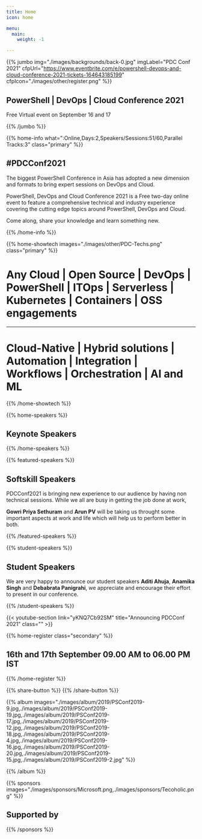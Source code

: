 ```yaml
---
title: Home
icon: home

menu:
  main:
    weight: -1

---
```



{{% jumbo img="./images/backgrounds/back-0.jpg" imgLabel="PDC Conf 2021" cfpUrl="https://www.eventbrite.com/e/powershell-devops-and-cloud-conference-2021-tickets-164643185199" cfpIcon="./images/other/register.png" %}}
## PowerShell | DevOps | Cloud Conference 2021

Free Virtual event on September 16 and 17

<!-- <a class="btn primary btn-lg" style="margin-top: 1em;" href="https://drive.google.com/file/d/1td_9Cr1b2JZvv0bCpOCJNDsEWgVgEp2Y/view?usp=sharing" target="_blank">Become a sponsor</a> -->

<!--
<a class="btn primary btn-lg" href="https://conference-hall.io/public/event/HJRThubF4uYPkb7jSUxi">
    <svg class="icon icon-cfp"><use xlink:href="#cfp"></use></svg>Submit a presentation
</a>
-->

{{% /jumbo %}}


{{% home-info what=":Online,Days:2,Speakers/Sessions:51/60,Parallel Tracks:3" class="primary" %}}
## #PDCConf2021

The biggest PowerShell Conference in Asia has adopted a new
dimension and formats to bring expert sessions on DevOps and Cloud.

PowerShell, DevOps and Cloud Conference 2021 is a Free two-day online 
event to feature a comprehensive technical and industry experience 
covering the cutting edge topics around PowerShell, DevOps and Cloud.

Come along, share your knowledge and learn something new.


{{% /home-info %}}

{{% home-showtech images="./images/other/PDC-Techs.png" class="primary" %}}

# Any Cloud | Open Source | DevOps | PowerShell | ITOps | Serverless | Kubernetes | Containers | OSS engagements
****
# Cloud-Native | Hybrid solutions | Automation | Integration | Workflows | Orchestration | AI and ML

{{% /home-showtech %}}

<!-- TODO Feature speakers to be added when accepted -->
{{% home-speakers %}}
## Keynote Speakers

{{% /home-speakers %}}


{{% featured-speakers %}}
## Softskill Speakers
PDCConf2021 is bringing new experience to our audience by having non technical sessions. While we all are busy in getting the job done at work,

**Gowri Priya Sethuram** and **Arun PV** will be taking us throught
some important aspects at work and life which will help us to perform better in both.

{{% /featured-speakers %}}

 {{% student-speakers %}}
## Student Speakers
We are very happy to announce our student speakers **Aditi Ahuja**, **Anamika Singh** and **Debabrata Panigrahi**, we appreciate and encourage their effort to present in our conference.

{{% /student-speakers %}}

{{< youtube-section link="yKNQ7Cb92SM" title="Announcing PDCConf 2021" class="" >}}

{{% home-register  class="secondary" %}}

## 16th and 17th September 09.00 AM to 06.00 PM IST

{{% /home-register %}}

<!-- {{% home-cfp  class="primary" cfpUrl="https://sessionize.com/powershell-devops-and-cloud-conference" cfpIcon="./images/other/cfp-1.png" %}}
## Call for Speakers is now open !
{{% /home-cfp %}} -->

{{% share-button %}}
{{% /share-button %}}
<!-- {{< vimeo-psconf2019 title="PowerShell Conference Asia 2019">}} -->

<!-- ... -->


<!-- ... -->


<!-- ... -->

<!--
{{% home-tickets %}}
# Tickets

<a class="btn primary" href="https://www.billetweb.fr/devfest-toulouse-2019" target="_blank"><svg class="icon icon-cfp"><use xlink:href="#ticket"></use></svg>Ticketing</a>

<ul>
<li>{{< ticket name="Blind Birds"
           starts="2019-03-25"
           ends="2019-04-25"
           price="40 €"
           info="50 first places"
           soldOut="true"
           url="https://www.billetweb.fr/devfest-toulouse-2019" >}}</li>
<li>{{< ticket name="Early Birds"
           starts="2019-04-25"
           ends="2019-06-22"
           price="60 €"
           info="80 first places"
           soldOut="true"
           url="https://www.billetweb.fr/devfest-toulouse-2019" >}}</li>
<li>{{< ticket name="Normal"
           starts="2019-06-22"
           ends="2019-10-03"
           price="80 €"
           info="300 last places"
           soldOut="true"
           url="https://www.billetweb.fr/devfest-toulouse-2019" >}}</li>
</ul>

\* Your ticket gives you access to all conferences, coffee breaks, and lunch. Accommodation is NOT included in this price.

{{% /home-tickets %}}
-->

<!-- ... -->

<!--{{% home-location
    image="/images/map.jpg"
    address="11 Espl. Compans Caffarelli, 31000 Toulouse"
    latitude="43.6110956"
    longitude="1.4332799" %}}

## The venue

### Centre de Congrès Pierre Baudis

The Centre de Congrès Pierre Baudis is a modern place of exchange,
located on a privileged location,
in the immediate vicinity of the centre of Toulouse and in a green environment.

{{% /home-location %}} -->

<!-- ... -->

{{% album images="./images/album/2019/PSConf2019-9.jpg,./images/album/2019/PSConf2019-19.jpg,./images/album/2019/PSConf2019-17.jpg,./images/album/2019/PSConf2019-12.jpg,./images/album/2019/PSConf2019-18.jpg,./images/album/2019/PSConf2019-4.jpg,./images/album/2019/PSConf2019-16.jpg,./images/album/2019/PSConf2019-20.jpg,./images/album/2019/PSConf2019-15.jpg,./images/album/2019/PSConf2019-2.jpg" %}}

<!-- To share photos in shared drive
### Some pictures of the **DevFest Toulouse 2018** with the 👾 _retro-gaming_ theme.

<a class="btn primary" target="_blank" rel="noopener" href="https://photos.app.goo.gl/nJYFVReFUk9mnXbv9">
    See all photos
    {{% icon "right" %}}
</a> -->

{{% /album  %}}

<!-- ... --> 

{{% sponsors images="./images/sponsors/Microsoft.png,./images/sponsors/Tecoholic.png" %}}

## Supported by
{{% /sponsors %}}
